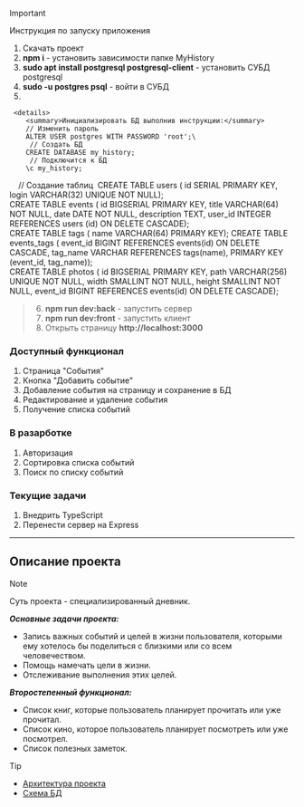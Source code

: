 > [!IMPORTANT]
> Инструкция по запуску приложения
> 1. Скачать проект
> 2. **npm i** - установить зависимости папке MyHistory
> 3. **sudo apt install postgresql postgresql-client** - установить СУБД postgresql
> 4. **sudo -u postgres psql** - войти в СУБД 
> 5.
     <details>
        <summary>Инициализировать БД выполнив инструкции:</summary>
        // Изменить пароль
        ALTER USER postgres WITH PASSWORD 'root';\
         // Создать БД
        CREATE DATABASE my_history;
         // Подключится к БД 
        \c my_history;
           // Создание таблиц 
        CREATE TABLE users (
        id SERIAL PRIMARY KEY,
        login VARCHAR(32) UNIQUE NOT NULL);\
        CREATE TABLE events (
        id BIGSERIAL PRIMARY KEY,
        title VARCHAR(64) NOT NULL,
        date DATE NOT NULL,
        description TEXT,
        user_id INTEGER REFERENCES users (id) ON DELETE CASCADE);\
        CREATE TABLE tags (
        name VARCHAR(64) PRIMARY KEY);
        CREATE TABLE events_tags (
        event_id BIGINT REFERENCES events(id) ON DELETE CASCADE,
        tag_name VARCHAR REFERENCES tags(name),
        PRIMARY KEY (event_id, tag_name));\
        CREATE TABLE photos (
        id BIGSERIAL PRIMARY KEY,
        path VARCHAR(256) UNIQUE NOT NULL,
        width SMALLINT NOT NULL,
        height SMALLINT NOT NULL,
        event_id BIGINT REFERENCES events(id) ON DELETE CASCADE);
    </details>
> 6. **npm run dev:back** - запустить сервер 
> 7. **npm run dev:front** - запустить клиент 
> 8. Открыть страницу **http://localhost:3000**

### Доступный функционал

1. Страница "События"
2. Кнопка "Добавить событие"
3. Добавление события на страницу и сохранение в БД
4. Редактирование и удаление события
5. Получение списка событий

### В разарботке

1. Авторизация
2. Сортировка списка событий
3. Поиск по списку событий

### Текущие задачи

1. Внедрить TypeScript
2. Перенести сервер на Express

***

## Описание проекта

> [!NOTE]
> Суть проекта - специализированный дневник.

***Основные задачи проекта:***
  - Запись важных событий и целей в жизни пользователя, которыми ему хотелось бы поделиться с близкими или со всем человечеством.
  - Помощь намечать цели в жизни.
  - Отслеживание выполнения этих целей.

***Второстепенный функционал:***
  - Список книг, которые пользователь планирует прочитать или уже прочитал.
  - Список кино, которое пользователь планирует посмотреть или уже посмотрел.
  - Список полезных заметок.

> [!TIP]
> - [Архитектура проекта](https://miro.com/app/board/uXjVLZMfJK0=/?share_link_id=808692328607)
> - [Схема БД](https://app.diagrams.net/#HEugeneKovalskyi%2FMyHistory%2Fmain%2Fserver%2Fdb%2Fdb.drawio#%7B%22pageId%22%3A%229f46799a-70d6-7492-0946-bef42562c5a5%22%7D)
